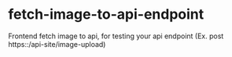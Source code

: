 # fetch-image-to-api-endpoint
Frontend fetch image to api, for testing your api endpoint (Ex. post https::/api-site/image-upload)
